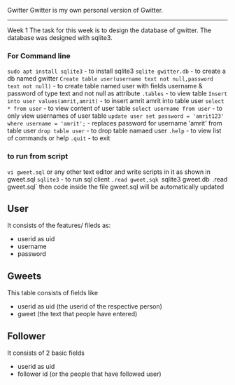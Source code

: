 Gwitter
Gwitter is my own personal version of Gwitter.

---

Week 1
The task for this week is to design the database of gwitter.
The database was designed with sqlite3.

### For Command line

`sudo apt install sqlite3` - to install sqlite3
`sqlite gwitter.db` - to create a db named gwitter
`Create table user(username text not null,password text not null)` - to create table named user with fields username & password of type text and not null as attribute
`.tables` - to view table
`Insert into user values(amrit,amrit)` - to insert amrit amrit into table user
`select * from user` - to view content of user table
`select username from user` - to only view usernames of user table
`update user set password = 'amrit123' where username = 'amrit';` - replaces password for username 'amrit' from table user
`drop table user` - to drop table namaed user
`.help` - to view list of commands or help
`.quit` - to exit

### to run from script

`vi gweet.sql` or any other text editor and write scripts in it as shown in gweet.sql
`sqlite3` - to run sql client
`.read gweet,sqk
`sqlite3 gweet.db`
`.read gweet.sql`
then code inside the file gweet.sql will be automatically updated

## User

It consists of the features/ fileds as:

- userid as uid
- username
- password

## Gweets

This table consists of fields like

- userid as uid (the userid of the respective person)
- gweet (the text that people have entered)

## Follower

It consists of 2 basic fields

- userid as uid
- follower id (or the people that have followed user)
